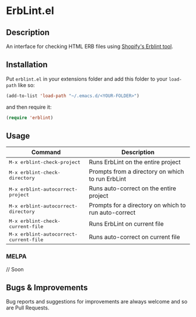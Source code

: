 # ErbLint.el

## Description

An interface for checking HTML ERB files using [Shopify's Erblint tool](https://github.com/Shopify/erb-lint).

## Installation

Put `erblint.el` in your extensions folder and add this folder to your `load-path` like so:
```lisp
(add-to-list 'load-path "~/.emacs.d/<YOUR-FOLDER>")
```
and then require it:
```lisp
(require 'erblint)
```


## Usage

Command                                         | Description                                             |
------------------------------------------------|---------------------------------------------------------|
<kbd>M-x erblint-check-project</kbd>            | Runs ErbLint on the entire project                      |
<kbd>M-x erblint-check-directory</kbd>          | Prompts from a directory on which to run ErbLint        |
<kbd>M-x erblint-autocorrect-project</kbd>      | Runs auto-correct on the entire project                 |
<kbd>M-x erblint-autocorrect-directory</kbd>    | Prompts for a directory on which to run auto-correct    |
<kbd>M-x erblint-check-current-file</kbd>       | Runs ErbLint on current file                            |
<kbd>M-x erblint-autocorrect-current-file</kbd> | Runs auto-correct on current file                       |


### MELPA

// Soon

## Bugs & Improvements

Bug reports and suggestions for improvements are always welcome and so are Pull Requests.
